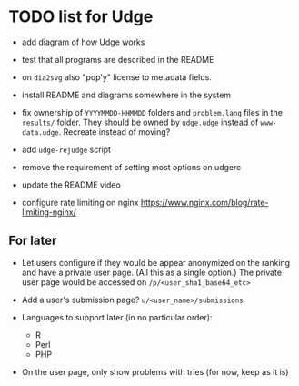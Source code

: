 TODO list for Udge
==================

* add diagram of how Udge works

* test that all programs are described in the README

* on `dia2svg` also "pop'y" license to metadata fields.

* install README and diagrams somewhere in the system

* fix ownership of `YYYYMMDD-HHMMDD` folders and `problem.lang` files
  in the `results/` folder.
  They should be owned by `udge.udge` instead of `www-data.udge`.
  Recreate instead of moving?

* add `udge-rejudge` script

* remove the requirement of setting most options on udgerc

* update the README video

* configure rate limiting on nginx
  https://www.nginx.com/blog/rate-limiting-nginx/


For later
---------

* Let users configure if they would be appear anonymized on the ranking and
  have a private user page.  (All this as a single option.)
  The private user page would be accessed on `/p/<user_sha1_base64_etc>`

* Add a user's submission page?  `u/<user_name>/submissions`

* Languages to support later (in no particular order):

	- R
	- Perl
	- PHP

* On the user page, only show problems with tries (for now, keep as it is)
